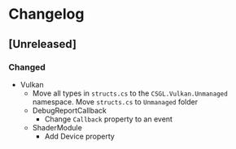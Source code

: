 # Changelog

## [Unreleased]
### Changed
- Vulkan
  - Move all types in `structs.cs` to the `CSGL.Vulkan.Unmanaged` namespace. Move `structs.cs` to `Unmanaged` folder
  - DebugReportCallback
    - Change `Callback` property to an event
  - ShaderModule
    - Add Device property